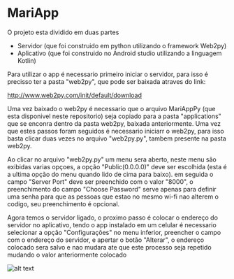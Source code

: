 # MariApp

O projeto esta dividido em duas partes

- Servidor (que foi construido em python utilizando o framework Web2py)
- Aplicativo (que foi construido no Android studio utilizando a linguagem Kotlin)

Para utilizar o app é necessario primeiro iniciar o servidor, para isso é precisso ter a pasta "web2py",
que pode ser baixada atraves do link:

http://www.web2py.com/init/default/download 

Uma vez baixado o web2py é necessario que o arquivo MariAppPy (que esta disponivel neste repositorio)
seja copiado para a pasta "applications" que se enconra dentro da pasta web2py, baixada anteriormente.
Uma vez que estes passos foram seguidos é necessario iniciarr o web2py, para isso basta clicar duas 
vezes no arquivo "web2py.py", tambem presente na pasta web2py.

Ao clicar no arquivo "web2py.py" um menu sera aberto, neste menu são exibidas varias opçoes, a opção
"Public(0.0.0.0)" deve ser escolhida (esta é a ultima opção do menu quando lido de cima para baixo).
em seguida o campo "Server Port" deve ser preenchido com o valor "8000", o preenchimento do campo
"Choose Password" serve apenas para definir uma senha para que as pessoas que estao no mesmo wi-fi
nao alterem o codigo, seu preenchimento é opcional.

Agora temos o servidor ligado, o proximo passo é colocar o endereço do servidor no aplicativo,
tendo o app instalado em um celular é necessario selecionar a opção "Configurações" no menu inferior,
preencher o campo com o endereço do servidor, e apertar o botão "Alterar", o endereço colocado sera
salvo e nao mudara ate que este processo seja repetido mudando o valor anteriormente colocado

![alt text](https://goo.gl/photos/ckA8FXkNcSECpy3u9)

